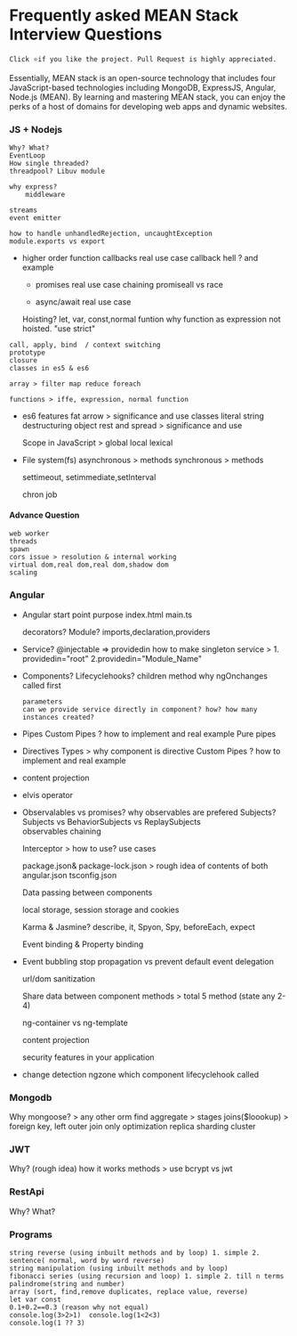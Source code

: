 # Frequently asked MEAN Stack Interview Questions

  ` Click ⭐if you like the project. Pull Request is highly appreciated. `

  Essentially, MEAN stack is an open-source technology that includes four JavaScript-based technologies including MongoDB, ExpressJS, Angular, Node.js (MEAN). By learning and mastering MEAN stack, you can enjoy the perks of a host of domains for developing web apps and dynamic websites.

### JS + Nodejs
	Why? What?
	EventLoop
	How single threaded? 
	threadpool? Libuv module

	why express?
		middleware
					
	streams
	event emitter

	how to handle unhandledRejection, uncaughtException
	module.exports vs export

   - higher order function
		  callbacks 
			real use case
			callback hell ? and example
					
	 - promises
			real use case
			chaining
			promiseall vs race
			
	 - async/await
			real use case

	 Hoisting? let, var, const,normal funtion 
		why function as expression not hoisted.
		"use strict"
		
	call, apply, bind  / context switching
	prototype
	closure
	classes in es5 & es6

	array > filter map reduce foreach 

	functions > iffe, expression, normal function

 - es6 features
		fat arrow > significance and use
		classes 
		literal string
		destructuring object
		rest and spread > significance and use

	Scope in JavaScript > global local lexical	
		
 - File system(fs)
		asynchronous > methods
		synchronous > methods
	
	settimeout, setimmediate,setInterval 
	
	chron job
					
#### Advance Question 
	web worker
	threads
	spawn
	cors issue > resolution & internal working
	virtual dom,real dom,real dom,shadow dom  
	scaling
	
### Angular
 - Angular start point 
		purpose index.html
		main.ts
	
	decorators? 
	Module? imports,declaration,providers
	
  - Service? 
		@injectable => providedin 
		how to make singleton service > 1. providedin="root" 2.providedin="Module_Name"
			
  - Components?
		  Lifecyclehooks? 
			  children method
			  why ngOnchanges called first
						
		parameters
		can we provide service directly in component? how? how many instances created? 
		
  - Pipes 
		Custom Pipes ? how to implement and real example
		Pure pipes
		
 - Directives 
		Types > why component is directive
		Custom Pipes ? how to implement and real example
	
 - content projection
 
 - elvis operator	
		
 - Observalables vs promises?
		why observables are prefered
		Subjects? Subjects vs BehaviorSubjects vs ReplaySubjects	
		observables chaining
			
  	Interceptor > how to use? use cases
	
	package.json& package-lock.json	> rough idea of contents of both
	angular.json
	tsconfig.json

	Data passing between components

	local storage, session storage and cookies

	Karma & Jasmine? describe, it, Spyon, Spy, beforeEach, expect

	Event binding & Property binding
	
  - Event bubbling
		stop propagation vs prevent default
		event delegation
	
	
	url/dom sanitization

	Share data between component methods > total 5 method (state any 2-4)
	
	ng-container vs ng-template
	
	content projection
	
	security features in your application
	
  - change detection
		ngzone
		which component lifecyclehook called
	
### Mongodb
  Why mongoose? > any other orm
  find
  aggregate > stages
    joins($loookup) > foreign key, left outer join only 
    optimization
  replica
  sharding
  cluster
	
### JWT 
  Why?
	(rough idea) how it works
	  methods > use
  bcrypt vs jwt
	
### RestApi
  Why?
  What?

### Programs
	string reverse (using inbuilt methods and by loop) 1. simple 2. sentence( normal, word by word reverse) 
	string manipulation (using inbuilt methods and by loop) 
	fibonacci series (using recursion and loop) 1. simple 2. till n terms 
	palindrome(string and number) 
	array (sort, find,remove duplicates, replace value, reverse) 
	let var const 
	0.1+0.2==0.3 (reason why not equal) 
	console.log(3>2>1)	console.log(1<2<3) 
	console.log(1 ?? 3) 

